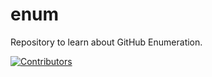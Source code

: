 # enum
Repository to learn about GitHub Enumeration.




























































































































































[![Contributors](https://img.shields.io/badge/Contributors-3-brightgreen)](https://github.com/EurydiceCorp/enum/graphs/contributors)
